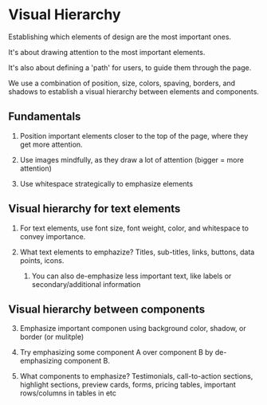 # Visual Hierarchy

Establishing which elements of design are the most important ones.

It's about drawing attention to the most important elements.

It's also about defining a 'path' for users, to guide them through the page.

We use a combination of position, size, colors, spaving, borders, and shadows to establish a visual hierarchy between elements and components.

## Fundamentals

1.  Position important elements closer to the top of the page, where they get more attention.

2.  Use images mindfully, as they draw a lot of attention (bigger = more attention)

3.  Use whitespace strategically to emphasize elements

## Visual hierarchy for text elements

1.  For text elements, use font size, font weight, color, and whitespace to convey importance.

2.  What text elements to emphazize? Titles, sub-titles, links, buttons, data points, icons.
    1.  You can also de-emphasize less important text, like labels or secondary/additional information

## Visual hierarchy between components

3. Emphasize important componen using background color, shadow, or border (or mulitple)

4. Try emphasizing some component A over component B by de-emphasizing component B.

5. What components to emphasize? Testimonials, call-to-action sections, highlight sections, preview cards, forms, pricing tables, important rows/columns in tables in etc
